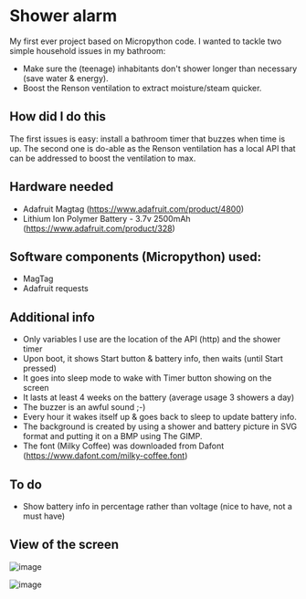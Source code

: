 # Shower alarm

My first ever project based on Micropython code. I wanted to tackle two simple household issues in my bathroom:

- Make sure the (teenage) inhabitants don't shower longer than necessary (save water & energy).
- Boost the Renson ventilation to extract moisture/steam quicker.

## How did I do this

The first issues is easy: install a bathroom timer that buzzes when time is up. 
The second one is do-able as the Renson ventilation has a local API that can be addressed to boost the ventilation to max.

## Hardware needed
- Adafruit Magtag (https://www.adafruit.com/product/4800)
- Lithium Ion Polymer Battery - 3.7v 2500mAh (https://www.adafruit.com/product/328)

## Software components (Micropython) used:
- MagTag
- Adafruit requests

## Additional info
- Only variables I use are the location of the API (http) and the shower timer
- Upon boot, it shows Start button & battery info, then waits (until Start pressed) 
- It goes into sleep mode to wake with Timer button showing on the screen
- It lasts at least 4 weeks on the battery (average usage 3 showers a day)
- The buzzer is an awful sound ;-)
- Every hour it wakes itself up & goes back to sleep to update battery info.
- The background is created by using a shower and battery picture in SVG format and putting it on a BMP using The GIMP.
- The font (Milky Coffee) was downloaded from Dafont (https://www.dafont.com/milky-coffee.font)

## To do
- Show battery info in percentage rather than voltage (nice to have, not a must have)

## View of the screen
![image](https://user-images.githubusercontent.com/56874881/236297336-9778e942-afdc-46d6-ad88-7fa116d62baf.png)

![image](https://user-images.githubusercontent.com/56874881/236297417-facdfeac-4e7f-47f5-8b5e-36660251a6e0.png)
